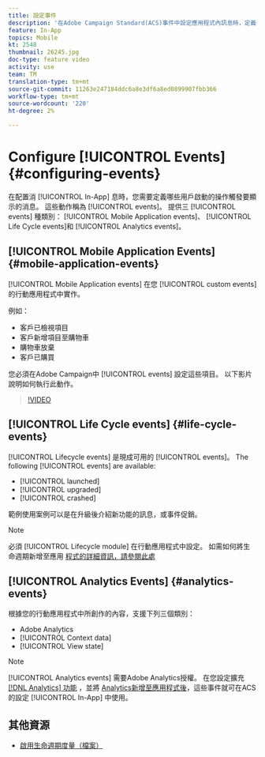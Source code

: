 ```yaml
---
title: 設定事件
description: '在Adobe Campaign Standard(ACS)事件中設定應用程式內訊息時，定義使用者啟動的動作會觸發要顯示的訊息。 '
feature: In-App
topics: Mobile
kt: 2548
thumbnail: 26245.jpg
doc-type: feature video
activity: use
team: TM
translation-type: tm+mt
source-git-commit: 11263e247184ddc6a8e3df6a8ed0899907fbb366
workflow-type: tm+mt
source-wordcount: '220'
ht-degree: 2%

---
```



# Configure [!UICONTROL Events] {#configuring-events}

在配置消 [!UICONTROL In-App] 息時，您需要定義哪些用戶啟動的操作觸發要顯示的消息。 這些動作稱為 [!UICONTROL events]。 提供三 [!UICONTROL events] 種類別： [!UICONTROL Mobile Application events]、 [!UICONTROL Life Cycle events]和 [!UICONTROL Analytics events]。

## [!UICONTROL Mobile Application Events] {#mobile-application-events}

[!UICONTROL Mobile Application events] 在您 [!UICONTROL custom events] 的行動應用程式中實作。

例如：

* 客戶已檢視項目
* 客戶新增項目至購物車
* 購物車放棄
* 客戶已購買

您必須在Adobe Campaign中 [!UICONTROL events] 設定這些項目。 以下影片說明如何執行此動作。

>[!VIDEO](https://video.tv.adobe.com/v/26245?quality=12)

## [!UICONTROL Life Cycle events]  {#life-cycle-events}

[!UICONTROL Lifecycle events] 是現成可用的 [!UICONTROL events]。 The following [!UICONTROL events] are available:

* [!UICONTROL launched]
* [!UICONTROL upgraded]
* [!UICONTROL crashed]

範例使用案例可以是在升級後介紹新功能的訊息，或事件促銷。

>[!NOTE]
>
>必須 [!UICONTROL Lifecycle module] 在行動應用程式中設定。 如需如何將生命週期新增至應用 [程式的詳細資訊，請參閱此處](https://aep-sdks.gitbook.io/docs/using-mobile-extensions/mobile-core/lifecycle)

## [!UICONTROL Analytics Events] {#analytics-events}

根據您的行動應用程式中所創作的內容，支援下列三個類別：

* Adobe Analytics
* [!UICONTROL Context data]
* [!UICONTROL View state]

>[!NOTE]
>
>[!UICONTROL Analytics events] 需要Adobe Analytics授權。 在您設定擴充 [[!DNL Analytics] 功能](https://aep-sdks.gitbook.io/docs/using-mobile-extensions/adobe-analytics#configure-analytics-extension-in-launch) ，並將 [Analytics新增至應用程式後](https://aep-sdks.gitbook.io/docs/using-mobile-extensions/adobe-analytics#add-analytics-to-your-app)，這些事件就可在ACS的設定 [!UICONTROL In-App] 中使用。

## 其他資源

* [啟用生命週期度量（檔案）](https://aep-sdks.gitbook.io/docs/getting-started/initialize-the-sdk#enable-lifecycle-metrics)
